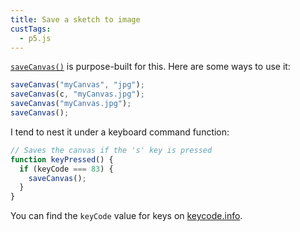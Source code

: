```yaml
---
title: Save a sketch to image
custTags:
  - p5.js
---
```


[`saveCanvas()`](https://p5js.org/reference/#/p5/saveCanvas) is purpose-built for this. Here are some ways to use it:

```js
saveCanvas("myCanvas", "jpg");
saveCanvas(c, "myCanvas.jpg");
saveCanvas("myCanvas.jpg");
saveCanvas();
```

I tend to nest it under a keyboard command function:

```js
// Saves the canvas if the 's' key is pressed
function keyPressed() {
  if (keyCode === 83) {
    saveCanvas();
  }
}
```

You can find the `keyCode` value for keys on [keycode.info](https://keycode.info).
